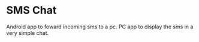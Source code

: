 # SMS Chat

Android app to foward incoming sms to a pc.
PC app to display the sms in a very simple chat.
